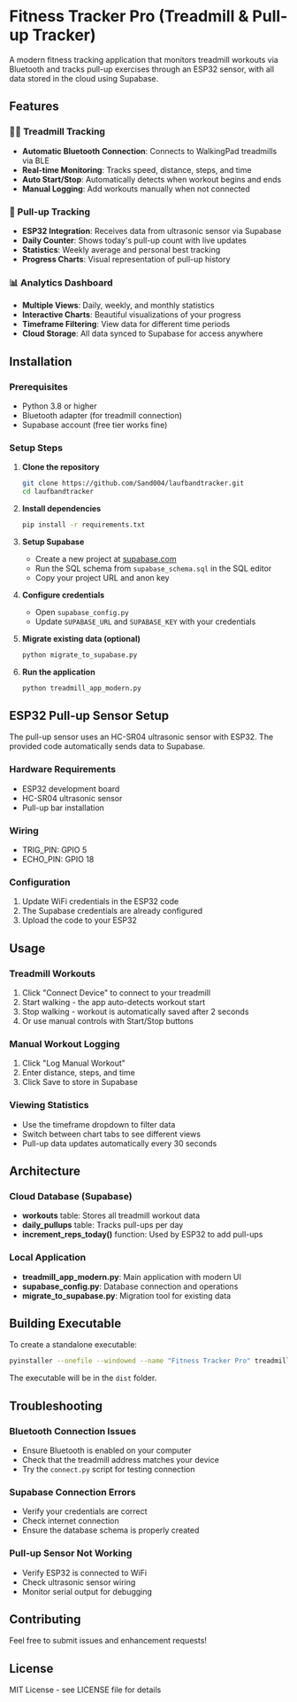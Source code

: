 # Fitness Tracker Pro (Treadmill & Pull-up Tracker)

A modern fitness tracking application that monitors treadmill workouts via Bluetooth and tracks pull-up exercises through an ESP32 sensor, with all data stored in the cloud using Supabase.

## Features

### 🏃‍♂️ Treadmill Tracking
- **Automatic Bluetooth Connection**: Connects to WalkingPad treadmills via BLE
- **Real-time Monitoring**: Tracks speed, distance, steps, and time
- **Auto Start/Stop**: Automatically detects when workout begins and ends
- **Manual Logging**: Add workouts manually when not connected

### 💪 Pull-up Tracking
- **ESP32 Integration**: Receives data from ultrasonic sensor via Supabase
- **Daily Counter**: Shows today's pull-up count with live updates
- **Statistics**: Weekly average and personal best tracking
- **Progress Charts**: Visual representation of pull-up history

### 📊 Analytics Dashboard
- **Multiple Views**: Daily, weekly, and monthly statistics
- **Interactive Charts**: Beautiful visualizations of your progress
- **Timeframe Filtering**: View data for different time periods
- **Cloud Storage**: All data synced to Supabase for access anywhere

## Installation

### Prerequisites
- Python 3.8 or higher
- Bluetooth adapter (for treadmill connection)
- Supabase account (free tier works fine)

### Setup Steps

1. **Clone the repository**
   ```bash
   git clone https://github.com/Sand004/laufbandtracker.git
   cd laufbandtracker
   ```

2. **Install dependencies**
   ```bash
   pip install -r requirements.txt
   ```

3. **Setup Supabase**
   - Create a new project at [supabase.com](https://supabase.com)
   - Run the SQL schema from `supabase_schema.sql` in the SQL editor
   - Copy your project URL and anon key

4. **Configure credentials**
   - Open `supabase_config.py`
   - Update `SUPABASE_URL` and `SUPABASE_KEY` with your credentials

5. **Migrate existing data (optional)**
   ```bash
   python migrate_to_supabase.py
   ```

6. **Run the application**
   ```bash
   python treadmill_app_modern.py
   ```

## ESP32 Pull-up Sensor Setup

The pull-up sensor uses an HC-SR04 ultrasonic sensor with ESP32. The provided code automatically sends data to Supabase.

### Hardware Requirements
- ESP32 development board
- HC-SR04 ultrasonic sensor
- Pull-up bar installation

### Wiring
- TRIG_PIN: GPIO 5
- ECHO_PIN: GPIO 18

### Configuration
1. Update WiFi credentials in the ESP32 code
2. The Supabase credentials are already configured
3. Upload the code to your ESP32

## Usage

### Treadmill Workouts
1. Click "Connect Device" to connect to your treadmill
2. Start walking - the app auto-detects workout start
3. Stop walking - workout is automatically saved after 2 seconds
4. Or use manual controls with Start/Stop buttons

### Manual Workout Logging
1. Click "Log Manual Workout"
2. Enter distance, steps, and time
3. Click Save to store in Supabase

### Viewing Statistics
- Use the timeframe dropdown to filter data
- Switch between chart tabs to see different views
- Pull-up data updates automatically every 30 seconds

## Architecture

### Cloud Database (Supabase)
- **workouts** table: Stores all treadmill workout data
- **daily_pullups** table: Tracks pull-ups per day
- **increment_reps_today()** function: Used by ESP32 to add pull-ups

### Local Application
- **treadmill_app_modern.py**: Main application with modern UI
- **supabase_config.py**: Database connection and operations
- **migrate_to_supabase.py**: Migration tool for existing data

## Building Executable

To create a standalone executable:

```bash
pyinstaller --onefile --windowed --name "Fitness Tracker Pro" treadmill_app_modern.py
```

The executable will be in the `dist` folder.

## Troubleshooting

### Bluetooth Connection Issues
- Ensure Bluetooth is enabled on your computer
- Check that the treadmill address matches your device
- Try the `connect.py` script for testing connection

### Supabase Connection Errors
- Verify your credentials are correct
- Check internet connection
- Ensure the database schema is properly created

### Pull-up Sensor Not Working
- Verify ESP32 is connected to WiFi
- Check ultrasonic sensor wiring
- Monitor serial output for debugging

## Contributing

Feel free to submit issues and enhancement requests!

## License

MIT License - see LICENSE file for details
